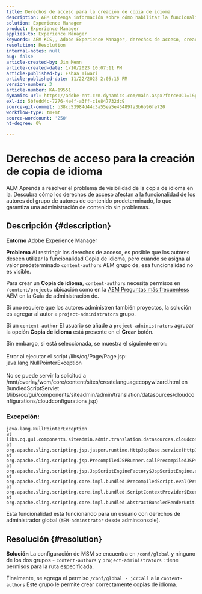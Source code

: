 ```yaml
---
title: Derechos de acceso para la creación de copia de idioma
description: AEM Obtenga información sobre cómo habilitar la funcionalidad de copia de idioma para autores en la aplicación de ajustes de derechos de acceso en la.
solution: Experience Manager
product: Experience Manager
applies-to: Experience Manager
keywords: AEM KCS,, Adobe Experience Manager, derechos de acceso, creación de copias de idioma, solución de problemas
resolution: Resolution
internal-notes: null
bug: false
article-created-by: Jim Menn
article-created-date: 1/10/2023 10:07:11 PM
article-published-by: Eshaa Tiwari
article-published-date: 11/22/2023 2:05:15 PM
version-number: 3
article-number: KA-19551
dynamics-url: https://adobe-ent.crm.dynamics.com/main.aspx?forceUCI=1&pagetype=entityrecord&etn=knowledgearticle&id=ded6421c-3391-ed11-aad1-6045bd006b4b
exl-id: 5bfedd4c-7276-4e4f-a3ff-c1e847732dc9
source-git-commit: b38cc53984d44c3a55ea5e45489fa3b6b96fe720
workflow-type: tm+mt
source-wordcount: '250'
ht-degree: 0%

---
```


# Derechos de acceso para la creación de copia de idioma


AEM Aprenda a resolver el problema de visibilidad de la copia de idioma en la. Descubra cómo los derechos de acceso afectan a la funcionalidad de los autores del grupo de autores de contenido predeterminado, lo que garantiza una administración de contenido sin problemas.

## Descripción {#description}


<b>Entorno</b>
Adobe Experience Manager

<b>Problema</b>
Al restringir los derechos de acceso, es posible que los autores deseen utilizar la funcionalidad Copia de idioma, pero cuando se asigna al valor predeterminado `content-authors` AEM grupo de, esa funcionalidad no es visible.

Para crear un <b>Copia de idioma</b>, `content-authors` necesita permisos en `/content/projects` ubicación como en la [AEM Preguntas más frecuentess](https://experienceleague.adobe.com/docs/experience-manager-65/administering/introduction/aem-faqs.html?lang=en) AEM en la Guía de administración de.

Si uno requiere que los autores administren también proyectos, la solución es agregar al autor a `project-administrators` grupo.

Si un `content-author` El usuario se añade a `project-administrators` agrupar la opción <b>Copia de idioma</b> está presente en el <b>Crear</b> botón.

Sin embargo, si está seleccionada, se muestra el siguiente error:
<br><br>Error al ejecutar el script /libs/cq/Page/Page.jsp: java.lang.NullPointerException<br><br>
No se puede servir la solicitud a /mnt/overlay/wcm/core/content/sites/createlanguagecopywizard.html en BundledScriptServlet (/libs/cq/gui/components/siteadmin/admin/translation/datasources/cloudconfigurations/cloudconfigurations.jsp)

### Excepción:


```
java.lang.NullPointerException
at libs.cq.gui.components.siteadmin.admin.translation.datasources.cloudconfigurations.cloudconfigurations__002e__jsp._jspService(cloudconfigurations__002e__jsp.java:183)
at org.apache.sling.scripting.jsp.jasper.runtime.HttpJspBase.service(HttpJspBase.java:70)
at org.apache.sling.scripting.jsp.PrecompiledJSPRunner.callPrecompiledJSP(PrecompiledJSPRunner.java:72)
at org.apache.sling.scripting.jsp.JspScriptEngineFactory$JspScriptEngine.eval(JspScriptEngineFactory.java:583)
at org.apache.sling.scripting.core.impl.bundled.PrecompiledScript.eval(PrecompiledScript.java:56)
at org.apache.sling.scripting.core.impl.bundled.ScriptContextProvider$ExecutableContext.eval(ScriptContextProvider.java:170)
at org.apache.sling.scripting.core.impl.bundled.AbstractBundledRenderUnit.eval(AbstractBundledRenderUnit.java:135)
```


Esta funcionalidad está funcionando para un usuario con derechos de administrador global (`AEM-adminstrator` desde adminconsole).


## Resolución {#resolution}


<b>Solución</b>
La configuración de MSM se encuentra en `/conf/global` y ninguno de los dos grupos - `content-authors` y `project-administrators` : tiene permisos para la ruta especificada.

Finalmente, se agrega el permiso `/conf/global - jcr:all` a la `content-authors` Este grupo le permite crear correctamente copias de idioma.
